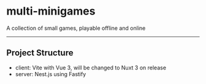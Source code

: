 # multi-minigames

A collection of small games, playable offline and online

---

## Project Structure

- client: Vite with Vue 3, will be changed to Nuxt 3 on release
- server: Nest.js using Fastify
